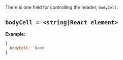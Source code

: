 There is one field for controlling the header, `bodyCell`.

## **`bodyCell = <string|React element>`**

**Example:**

```javascript
{
  bodyCell: 'Name'
}
```
